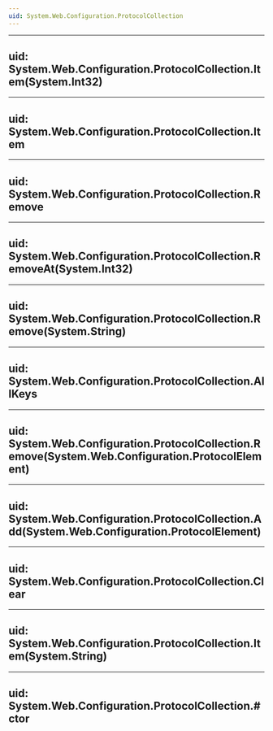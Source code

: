 ```yaml
---
uid: System.Web.Configuration.ProtocolCollection
---
```


---
uid: System.Web.Configuration.ProtocolCollection.Item(System.Int32)
---

---
uid: System.Web.Configuration.ProtocolCollection.Item
---

---
uid: System.Web.Configuration.ProtocolCollection.Remove
---

---
uid: System.Web.Configuration.ProtocolCollection.RemoveAt(System.Int32)
---

---
uid: System.Web.Configuration.ProtocolCollection.Remove(System.String)
---

---
uid: System.Web.Configuration.ProtocolCollection.AllKeys
---

---
uid: System.Web.Configuration.ProtocolCollection.Remove(System.Web.Configuration.ProtocolElement)
---

---
uid: System.Web.Configuration.ProtocolCollection.Add(System.Web.Configuration.ProtocolElement)
---

---
uid: System.Web.Configuration.ProtocolCollection.Clear
---

---
uid: System.Web.Configuration.ProtocolCollection.Item(System.String)
---

---
uid: System.Web.Configuration.ProtocolCollection.#ctor
---
